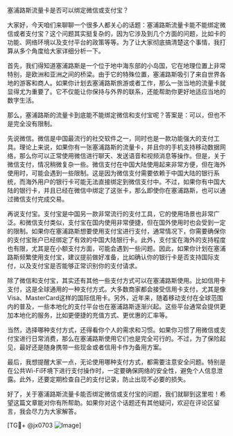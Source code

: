 塞浦路斯流量卡是否可以绑定微信或支付宝？

大家好，今天咱们来聊聊一个很多人都关心的话题：塞浦路斯流量卡能不能绑定微信或者支付宝？这个问题其实挺复杂的，因为它涉及到几个方面的问题，比如卡的功能、网络环境以及支付平台的政策等等。为了让大家彻底搞清楚这个事情，我打算从多个角度给大家详细分析一下。

首先，我们得知道塞浦路斯是一个位于地中海东部的小岛国，它在地理位置上非常特别，是欧洲和亚洲之间的桥梁。由于它的特殊位置，塞浦路斯吸引了来自世界各地的游客和商人。如果你计划去塞浦路斯旅游或者工作，那么一张当地的流量卡就显得尤为重要了。它不仅能让你保持与外界的联系，还能帮助你更好地适应当地的数字生活。

那么，塞浦路斯的流量卡到底能不能绑定微信和支付宝呢？答案是：可以，但也不是完全没有限制。

先说微信。微信是中国最流行的社交软件之一，同时也是一款功能强大的支付工具。理论上来说，如果你有一张塞浦路斯的流量卡，并且你的手机支持移动数据网络，那么你可以正常使用微信进行聊天、发送语音和视频消息等操作。但是，关于微信支付，情况稍微复杂一些。微信支付在中国大陆使用起来非常方便，但在海外使用时，可能会遇到一些限制。这是因为微信支付需要依赖于中国大陆的银行系统，而海外用户的银行卡可能无法直接绑定到微信支付中。不过，如果你有中国大陆的银行卡，并且已经在微信中绑定了这张卡，那么即使你在塞浦路斯，也可以通过微信支付完成交易。

再说支付宝。支付宝是中国另一款非常流行的支付工具，它的使用场景也非常广泛。和微信支付类似，支付宝在国内使用非常便捷，但在国外使用时也会受到一定的限制。如果你在塞浦路斯想要使用支付宝进行支付，通常情况下，你需要确保你的支付宝账户已经绑定了有效的中国大陆银行卡。此外，支付宝在海外的支持程度也有限，尤其是在小额支付方面，可能会遇到一些问题。因此，如果你计划在塞浦路斯频繁使用支付宝，建议提前做好准备，比如确认你的银行卡是否支持国际支付，以及支付宝是否能够正常识别你的支付请求。

除了微信和支付宝，其实还有其他一些支付方式可以在塞浦路斯使用。比如信用卡支付，这是全球通用的一种支付方式。大多数商家都会接受信用卡支付，尤其是像Visa、MasterCard这样的国际信用卡。另外，近年来，随着移动支付在全球范围内的普及，一些本地化的支付平台也在塞浦路斯逐渐兴起。这些平台通常会提供更加本地化的服务，比如更便捷的充值方式、更优惠的汇率等。

当然，选择哪种支付方式，还得看你个人的需求和习惯。如果你习惯了用微信或支付宝进行日常消费，那么在塞浦路斯使用它们也是完全可行的。不过，为了保险起见，最好还是随身携带一些现金或者信用卡作为备用方案。

最后，我想提醒大家一点，无论使用哪种支付方式，都需要注意安全问题。特别是在公共Wi-Fi环境下进行支付操作时，一定要确保网络的安全性，避免个人信息泄露。此外，还要定期检查自己的支付记录，防止出现不必要的损失。

好了，关于塞浦路斯流量卡能否绑定微信或支付宝的问题，我们就聊到这里啦！希望这篇文章能对你有所帮助。如果你对这个话题还有其他疑问，欢迎在评论区留言，我会尽力为大家解答。

[TG💪+ @jx0703 ![Image](https://github.com/user-attachments/assets/dbca1d08-cadb-493c-b0ec-ad6f7a83f270)]